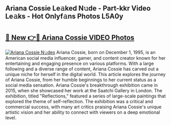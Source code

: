 ## Ariana Cossie Le𝚊ked N𝚞de - Part-kkr Video Le𝚊ks - Hot Onlyf𝚊ns Photos L5A0y

# <h2><a href="http://ac4508.deff.icu/?id=Ariana+Cossie">🔗 New 👉🔴 Ariana Cossie VIDEO Photos</a></h2>

[![Ariana Cossie N𝚞des](https://i.imgur.com/rIISA9y.gif)](http://ac4508.deff.icu/?id=Ariana+Cossie)
Ariana Cossie, born on December 1, 1995, is an American social media influencer, gamer, and content creator known for her entertaining and engaging presence on various platforms. With a large following and a diverse range of content, Ariana Cossie has carved out a unique niche for herself in the digital world. This article explores the journey of Ariana Cossie, from her humble beginnings to her current status as a social media sensation. Ariana Cossie's breakthrough exhibition came in 2015, when she showcased her work at the Saatchi Gallery in London. The exhibition, titled "Reflections," featured a series of large-scale paintings that explored the theme of self-reflection. The exhibition was a critical and commercial success, with many art critics praising Ariana Cossie's unique artistic vision and her ability to connect with viewers on a deep emotional level.
